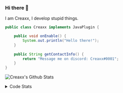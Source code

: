 ### Hi there 👋

I am Creaxx, I develop stupid things. 

```java
public class Creaxx implements JavaPlugin {

    public void onEnable() {
        System.out.println("Hello there!");
    }
    
    public String getContactInfo() {
        return "Message me on discord: Creaxx#0001";
    }
}
```

![Creaxx's Github Stats](https://github-readme-stats.vercel.app/api?username=CreaxxOG&show_icons=true&theme=dark&count_private=true)

<details>
  <summary>Code Stats</summary>

<!--START_SECTION:waka-->
![Lines of code](https://img.shields.io/badge/From%20Hello%20World%20I%27ve%20Written-68197%20lines%20of%20code-blue)

**🐱 My GitHub Data** 

> 🏆 129 Contributions in the Year 2021
 > 
> 📦 326.2 kB Used in GitHub's Storage 
 > 
> 🚫 Not Opted to Hire
 > 
> 📜 1 Public Repository 
 > 
> 🔑 4 Private Repositories  
 > 
**I'm a Night 🦉** 

```text
🌞 Morning    11 commits     ██░░░░░░░░░░░░░░░░░░░░░░░   9.09% 
🌆 Daytime    48 commits     ██████████░░░░░░░░░░░░░░░   39.67% 
🌃 Evening    56 commits     ███████████░░░░░░░░░░░░░░   46.28% 
🌙 Night      6 commits      █░░░░░░░░░░░░░░░░░░░░░░░░   4.96%

```
📅 **I'm Most Productive on Saturday** 

```text
Monday       14 commits     ███░░░░░░░░░░░░░░░░░░░░░░   11.57% 
Tuesday      13 commits     ██░░░░░░░░░░░░░░░░░░░░░░░   10.74% 
Wednesday    19 commits     ████░░░░░░░░░░░░░░░░░░░░░   15.7% 
Thursday     22 commits     ████░░░░░░░░░░░░░░░░░░░░░   18.18% 
Friday       19 commits     ████░░░░░░░░░░░░░░░░░░░░░   15.7% 
Saturday     23 commits     ████░░░░░░░░░░░░░░░░░░░░░   19.01% 
Sunday       11 commits     ██░░░░░░░░░░░░░░░░░░░░░░░   9.09%

```


📊 **This Week I Spent My Time On** 

```text
💬 Programming Languages: 
Java                     4 hrs 19 mins       ██████████████████████░░░   90.29% 
YAML                     24 mins             ██░░░░░░░░░░░░░░░░░░░░░░░   8.63% 
XML                      3 mins              ░░░░░░░░░░░░░░░░░░░░░░░░░   1.07% 
Other                    0 secs              ░░░░░░░░░░░░░░░░░░░░░░░░░   0.02%

🔥 Editors: 
IntelliJ                 4 hrs 47 mins       █████████████████████████   100.0%

```

**I Mostly Code in Java** 

```text
Java                     3 repos             ██████████████████░░░░░░░   75.0% 
EJS                      1 repo              ██████░░░░░░░░░░░░░░░░░░░   25.0%

```



 Last Updated on 02/10/2021
<!--END_SECTION:waka-->
</details>
